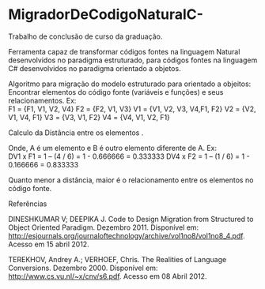 # MigradorDeCodigoNaturalC-

Trabalho de conclusão de curso da graduação.

Ferramenta capaz de transformar códigos fontes na linguagem Natural desenvolvidos no paradigma estruturado, para códigos fontes na linguagem C# desenvolvidos no paradigma orientado a objetos.

Algoritmo para migração do modelo estruturado para orientado a objeitos:
Encontrar elementos do código fonte (variáveis e funções) e seus relacionamentos.
Ex:  
F1 = {F1, V1, V2, V4}
F2 = {F2, V1, V3}
V1 = {V1, V2, V3, V4,F1, F2}
V2 = {V2, V1, V4,  F1}
V3 = {V3, V1,  F2}
V4 = {V4, V1, V2, F1}


Calculo da Distância entre os elementos .

Onde, A é um elemento e B é outro elemento diferente de A.
Ex:  
DV1 x F1 = 1 – (4 / 6) = 1 -  0.666666 = 0.333333
DV4 x F2 = 1 – (1 / 6) = 1 -  0.166666 = 0.833333

Quanto menor a distância, maior é o relacionamento entre os elementos no código fonte.


Referências

DINESHKUMAR V; DEEPIKA J. Code to Design Migration from Structured to Object Oriented Paradigm. Dezembro 2011. Disponível em: http://esjournals.org/journaloftechnology/archive/vol1no8/vol1no8_4.pdf. Acesso em 15 abril 2012.

TEREKHOV, Andrey A.; VERHOEF, Chris. The Realities of Language Conversions. Dezembro 2000. Disponível em: http://www.cs.vu.nl/~x/cnv/s6.pdf. Acesso em 08 Abril 2012.

